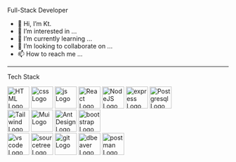 Full-Stack Developer
- 👋 Hi, I’m Kt. 
- 👀 I’m interested in ...
- 🌱 I’m currently learning ...
- 💞️ I’m looking to collaborate on ...
- 📫 How to reach me ...

<!---
kt-rin/kt-rin is a ✨ special ✨ repository because its `README.md` (this file) appears on your GitHub profile.
You can click the Preview link to take a look at your changes.
--->

---

Tech Stack
<div>
 <img src="https://cdn.worldvectorlogo.com/logos/html-1.svg" alt="HTML Logo" width="50" height="50"/> 
<img src="https://cdn.worldvectorlogo.com/logos/css-3.svg" alt="css Logo" width="50" height="50"/> 
<img src="https://cdn.worldvectorlogo.com/logos/logo-javascript.svg" alt="js Logo" width="50" height="50"/> 
<!-- <img src="https://cdn.worldvectorlogo.com/logos/typescript.svg" alt="ts Logo" width="50" height="50"/>    -->
<img src="https://cdn.worldvectorlogo.com/logos/react-2.svg" alt="React Logo" width="50" height="50"/> 
<img src="https://cdn.worldvectorlogo.com/logos/nodejs-icon.svg" alt="NodeJS Logo" width="50" height="50"/> 
 <img src="https://cdn.worldvectorlogo.com/logos/express-109.svg" alt="express Logo" width="50" height="50"/> 
<img src="https://cdn.worldvectorlogo.com/logos/postgresql.svg" alt="Postgresql Logo" width="50" height="50"/>
</>
  
<div>
<img src="https://cdn.worldvectorlogo.com/logos/tailwindcss.svg" alt="Tailwind Logo" width="50" height="50"/>
<img src="https://cdn.worldvectorlogo.com/logos/material-ui-1.svg" alt="Mui Logo" width="50" height="50"/> 
<img src="https://gw.alipayobjects.com/zos/rmsportal/rlpTLlbMzTNYuZGGCVYM.png" alt="Ant Design Logo" width="50" height="50"/> 
<img src="https://cdn.worldvectorlogo.com/logos/bootstrap-4.svg" alt="bootstrap Logo" width="50" height="50"/>
</>

<div>
<img src="https://cdn.worldvectorlogo.com/logos/visual-studio-code-1.svg" alt="vs code Logo" width="50" height="50"/> 
<img src="https://cdn.worldvectorlogo.com/logos/sourcetree-1.svg" alt="sourcetree Logo" width="50" height="50"/>
<img src="https://cdn.worldvectorlogo.com/logos/git-icon.svg" alt="git Logo" width="50" height="50"/> 
<img src="https://dbeaver.com/img/dbeaver-head.png" alt="dbeaver Logo" width="50" height="50"/> 
 <img src="https://cdn.worldvectorlogo.com/logos/postman.svg" alt="postman Logo" width="50" height="50"/> 
<!--  <img src="https://cdn.worldvectorlogo.com/logos/nginx.svg" alt="nginx Logo" width="50" height="50"/>  -->
</>

<!-- ## &#x1f4c8; My GitHub Stats

[![Top Langs](https://github-readme-stats.vercel.app/api/top-langs/?username=kt-rin&hide=java,html,css&theme=radical)](https://github.com/anuraghazra/github-readme-stats)

[![Catalin's GitHub stats](https://github-readme-stats.vercel.app/api?username=kt-rin&theme=radical)](https://github.com/anuraghazra/github-readme-stats) -->



